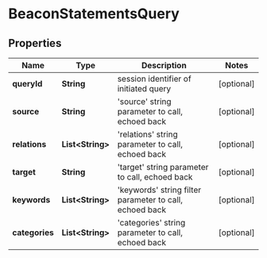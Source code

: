 
# BeaconStatementsQuery

## Properties
Name | Type | Description | Notes
------------ | ------------- | ------------- | -------------
**queryId** | **String** | session identifier of initiated query  |  [optional]
**source** | **String** | &#39;source&#39; string parameter to call, echoed back  |  [optional]
**relations** | **List&lt;String&gt;** | &#39;relations&#39; string parameter to call, echoed back  |  [optional]
**target** | **String** | &#39;target&#39; string parameter to call, echoed back  |  [optional]
**keywords** | **List&lt;String&gt;** | &#39;keywords&#39; string filter parameter to call, echoed back  |  [optional]
**categories** | **List&lt;String&gt;** | &#39;categories&#39; string parameter to call, echoed back  |  [optional]



